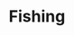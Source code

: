 ---
title: Fishing
crosslinks:
- pics
- BrasilOnReddit
- MicroFishing
- troutfishing
- houston
- WTF
- UNBGBBIIVCHIDCTIICBG
- politics
- AskReddit
- AnglingDeals
- IASIP
- Vermiculture
- girlswithiphones
- UpvotedBecauseGirl
- TwoRedditorsOneCup
- Fishing_Gear
- HailCorporate
- StopClickingThis
---